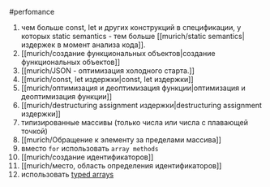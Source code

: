 #perfomance

1) чем больше const, let и других конструкций в спецификации, у которых static semantics - тем больше [[murich/static semantics|издержек в момент анализа кода]].
2) [[murich/создание функциональных объектов|создание функциональных объектов]]
4) [[murich/JSON - оптимизация холодного старта.]]
5) [[murich/const, let издержки|const, let издержки]]
6) [[murich/оптимизация и деоптимизация функции|оптимизация и деоптимизация функции]]
7) [[murich/destructuring assignment издержки|destructuring assignment издержки]]
8) типизированные массивы (только числа или числа с плавающей точкой)
9) [[murich/Обращение к элементу за пределами массива]]
10) вместо `for` использовать `array methods`
11) [[murich/создание идентификаторов]]
12) [[murich/место, область определения идентификаторов]]
13) использовать [typed arrays](https://developer.mozilla.org/en-US/docs/Web/JavaScript/Guide/Typed_arrays)